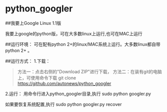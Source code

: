 python_googler
==============
##我要上Google Linux 1.1版

我要上google的python版，可在大多数linux上运行,也可在MAC上运行

##运行环境：
可在配有python 2+的linux/MAC系统上运行。大多数linux都自带python 2+ 。

##运行方式：
1.下载：
>方法一：点击右侧的"Download ZIP"进行下载，
>方法二：在装有git的电脑上，可使用命令下载
    git clone https://github.com/autonews/python_googler

2.运行：
用命令行进入python_googler目录,执行
	sudo python googler.py

如果要恢复系统配置,执行
	sudo python googler.py recover

